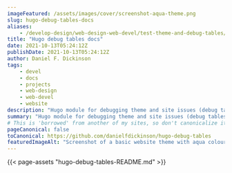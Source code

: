 ```yaml
---
imageFeatured: /assets/images/cover/screenshot-aqua-theme.png
slug: hugo-debug-tables-docs
aliases:
    - /develop-design/web-design-web-devel/test-theme-and-debug-tables/hugo-debug-tables-docs/
title: "Hugo debug tables docs"
date: 2021-10-13T05:24:12Z
publishDate: 2021-10-13T05:24:12Z
author: Daniel F. Dickinson
tags:
    - devel
    - docs
    - projects
    - web-design
    - web-devel
    - website
description: "Hugo module for debugging theme and site issues (debug tables)"
summary: "Hugo module for debugging theme and site issues (debug tables)"
# This is 'borrowed' from another of my sites, so don't canonicalize it here.
pageCanonical: false
toCanonical: https://github.com/danielfdickinson/hugo-debug-tables
featuredImageAlt: "Screenshot of a basic website theme with aqua colouring"
---
```


{{< page-assets "hugo-debug-tables-README.md" >}}
